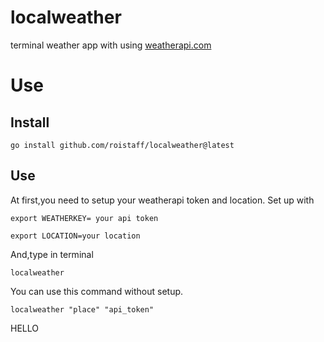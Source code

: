 # localweather
 terminal weather app with using [weatherapi.com](https://www.weatherapi.com/)
 # Use
 ## Install
 ```
go install github.com/roistaff/localweather@latest
```
## Use
At first,you need to setup your weatherapi token and location.
Set up with
```
export WEATHERKEY= your api token 
```
```
export LOCATION=your location
```
And,type in terminal
```
localweather
```
You can use this command without setup.
```
localweather "place" "api_token"
```
HELLO
